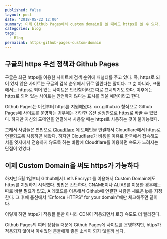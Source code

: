 ```yaml
---
published: false
layout: post
date: '2018-05-22 12:00'
summary: 이제 Github Pages에서 custom domain을 쓸 때에도 https를 쓸 수 있다.
categories: blog
tags:
  - Blog
permalink: https-github-pages-custom-domain
---
```

## 구글의 https 우선 정책과 Github Pages

구글은 최근 https를 이용한 사이트에 검색 순위에 패널티를 주고 있다. 즉, https로 되어 있지 않은 사이트는 구글의 검색 순위에서 뒤로 밀린다는 말이다. 그 뿐 아니라, 크롬에서는 https로 되어 있는 사이트은 안전함이라고 따로 표시되기도 한다. 이후에는 https로 되어 있는 사이트는 안전하지 않다는 표시를 띄울 예정이라고 한다.

Github Pages는 이전부터 https를 지원해왔다. xxx.github.io 형식으로 Github Pages에 사이트를 운영하는 경우에는 간단한 옵션 설정만으로 https로 바꿀 수 있었다. 하지만 자신의 도메인을 연결해서 사용할 때는 https로 사용하는 것이 불가능했다.

그래서 사람들은 편법으로 [Cloudflare](https://cloudflare.com) 에 도메인을 연결해서 Cloudflare에서 https로 연결되도록 사용하곤 해왔다. 하지만 Cloudflare가 비용을 이유로 한국에서 접속해도 서울 엣지에서 전송하지 않도록 하는 바람에 Cloudflare를 이용하면 속도가 느려지는 단점이 있었다.


## 이제 Custom Domain을 써도 https가 가능하다

하지만 5월 1일부터 Github에서 Let’s Encrypt 를 이용해서 Custom Domain에도 https를 지원하기 시작했다. 방법은 간단하다. CNAME이나 ALIAS를 이용한 경우에는 따로 바꿀 필요가 없고, A 레코드를 이용해서 Github에 연결한 사람은 새로운 ip를 지정한다. 그 후에 옵션에서 “Enforce HTTPS” for your domain"에만 체크해주면 끝이다.

이렇게 하면 https가 적용될 뿐만 아니라 CDN이 적용되면서 로딩 속도도 더 빨라진다. 

Github Pages의 여러 장점들 때문에 Github Pages에 사이트를 운영하지만, https가 적용되지 않아서 아쉬웠던 분들에게 좋은 소식이 되지 않을까 싶다.
